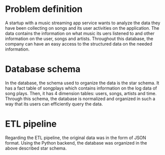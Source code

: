 # Problem definition

A startup with a music streaming app service wants to analyze the data they have been collecting on 
songs and its user activities on the application. 
The data contains the information on what music its uers listened to and other information on the user, songs and artists.
Throughout this database, the company can have an easy access to the structured data on the needed information. 

# Database schema

In the database, the schema used to organize the data is the star schema. It has a fact table of songplays which contains information on the log data of song plays.
Then, it has 4 dimension tables: users, songs, artists and time.
Through this schema, the database is normalized and organized in such a way that its users can efficiently query the data.

# ETL pipeline

Regarding the ETL pipeline, the original data was in the form of JSON format. Using the Python backend, the database was organized in the above described star schema.
